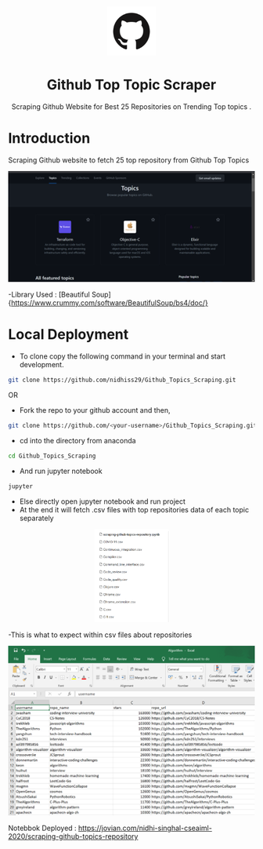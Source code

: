 <p align="center">
<img src="./images/GitHub-Mark.png" alt="Github" width = 20%/>
</p>
<h1 align="center">Github Top Topic Scraper</h1>
<p align="center">
Scraping Github Website for Best 25 Repositories on Trending Top topics .
</p>


# Introduction

Scraping Github website to fetch 25 top repository from Github Top Topics
<p align="center">
<img src="./images/2023-04-16 (10).png" alt="Github" />
</p>

-Library Used : [Beautiful Soup]{https://www.crummy.com/software/BeautifulSoup/bs4/doc/}

# Local Deployment

- To clone copy the following command in your terminal and start development.

```sh
git clone https://github.com/nidhiss29/Github_Topics_Scraping.git
```

OR

- Fork the repo to your github account and then,

```sh
git clone https://github.com/<your-username>/Github_Topics_Scraping.git
```

- cd into the directory from anaconda 

```sh
cd Github_Topics_Scraping
```

- And run jupyter notebook
```sh 
jupyter
```

- Else directly open jupyter notebook and run project
- At the end it will fetch .csv files with top repositories data of each topic separately
<p align="center">
<img src="./images/2023-04-16 (11).png" alt="Github" width = 30% />
</p>


-This is what to expect within csv files about repositories
<p align="center">
<img src="./images/2023-04-16 (12).png" alt="Github"/>
</p>



Notebbok Deployed : https://jovian.com/nidhi-singhal-cseaiml-2020/scraping-github-topics-repository

